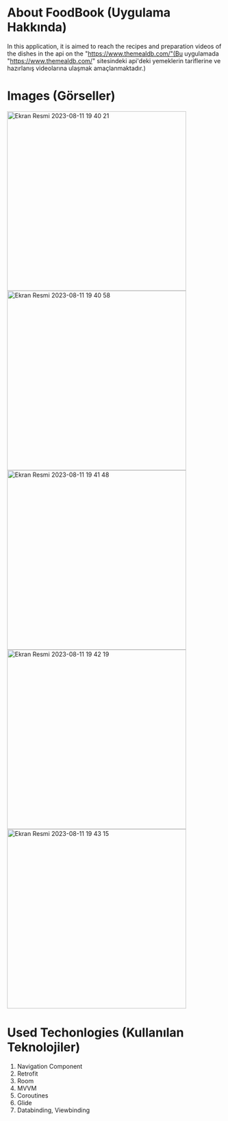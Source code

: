 # About FoodBook (Uygulama Hakkında)
In this application, it is aimed to reach the recipes and preparation videos of the dishes in the api on the "https://www.themealdb.com/"(Bu uygulamada "https://www.themealdb.com/" sitesindeki api'deki yemeklerin tariflerine ve hazırlanış videolarına ulaşmak amaçlanmaktadır.)
# Images (Görseller)
<img width="418" alt="Ekran Resmi 2023-08-11 19 40 21" src="https://github.com/sefakrkmaz55/FoodBook/assets/47367852/753ed597-66c7-419b-a78f-2a4368be54d9">
<img width="418" alt="Ekran Resmi 2023-08-11 19 40 58" src="https://github.com/sefakrkmaz55/FoodBook/assets/47367852/b4af05db-7576-4d4e-a67f-e5add049b495">
<img width="418" alt="Ekran Resmi 2023-08-11 19 41 48" src="https://github.com/sefakrkmaz55/FoodBook/assets/47367852/45a68be9-954a-4eec-86c1-c4291e7b6b0e">
<img width="418" alt="Ekran Resmi 2023-08-11 19 42 19" src="https://github.com/sefakrkmaz55/FoodBook/assets/47367852/20f8fb26-f022-4a98-bda1-41157f7ad5b2">
<img width="418" alt="Ekran Resmi 2023-08-11 19 43 15" src="https://github.com/sefakrkmaz55/FoodBook/assets/47367852/6d59fbdc-e035-4094-9a2a-94b5ed3a6220">

# Used Techonlogies (Kullanılan Teknolojiler)
1. Navigation Component
2. Retrofit
3. Room
4. MVVM
5. Coroutines
6. Glide
7. Databinding, Viewbinding
